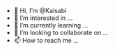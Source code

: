 - 👋 Hi, I’m @Kaisabi
- 👀 I’m interested in ...
- 🌱 I’m currently learning ...
- 💞️ I’m looking to collaborate on ...
- 📫 How to reach me ...

<!---
Kaisabi/Kaisabi is a ✨ special ✨ repository because its `README.md` (this file) appears on your GitHub profile.
You can click the Preview link to take a look at your changes.
--->
